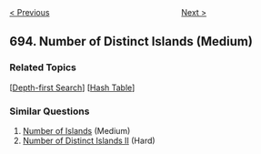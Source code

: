 <!--|This file generated by command(leetcode description); DO NOT EDIT.    |-->
<!--+----------------------------------------------------------------------+-->
<!--|@author    openset <openset.wang@gmail.com>                           |-->
<!--|@link      https://github.com/openset                                 |-->
<!--|@home      https://github.com/openset/leetcode                        |-->
<!--+----------------------------------------------------------------------+-->

[< Previous](https://github.com/openset/leetcode/tree/master/problems/binary-number-with-alternating-bits "Binary Number with Alternating Bits")
　　　　　　　　　　　　　　　　
[Next >](https://github.com/openset/leetcode/tree/master/problems/max-area-of-island "Max Area of Island")

## 694. Number of Distinct Islands (Medium)



### Related Topics
  [[Depth-first Search](https://github.com/openset/leetcode/tree/master/tag/depth-first-search/README.md)]
  [[Hash Table](https://github.com/openset/leetcode/tree/master/tag/hash-table/README.md)]

### Similar Questions
  1. [Number of Islands](https://github.com/openset/leetcode/tree/master/problems/number-of-islands) (Medium)
  1. [Number of Distinct Islands II](https://github.com/openset/leetcode/tree/master/problems/number-of-distinct-islands-ii) (Hard)
